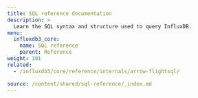 ```yaml
---
title: SQL reference documentation
description: >
  Learn the SQL syntax and structure used to query InfluxDB.
menu:
  influxdb3_core:
    name: SQL reference
    parent: Reference
weight: 101
related:
  - /influxdb3/core/reference/internals/arrow-flightsql/

source: /content/shared/sql-reference/_index.md
---
```


<!-- 
The content of this page is at /content/shared/sql-reference/_index.md
-->
